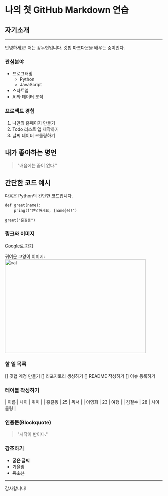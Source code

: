 # 나의 첫 GitHub Markdown 연습
## 자기소개
<hr/>
안녕하세요! 저는 강두현입니다. 깃헙 마크다운을 배우는 중이빈다.

### 관심분야
- 프로그래밍
    - Python
    - JavaScript
- 스타트업
- AI와 데이터 분석

### 프로젝트 경험
1. 나만의 홈페이지 만들기
2. Todo 리스트 앱 제작하기
3. 날씨 데이터 크롤링하기

## 내가 좋아하는 명언
> "배움에는 끝이 없다."

## 간단한 코드 예시
다음은 Python의 간단한 코드입니다.
```
def greet(name):
    pring(f"안녕하세요, {name}님!")

greet("홍길동")
```
### 링크와 이미지

[Google로 가기](https://google.com, "google link")

귀여운 고양이 이미지:
<img src="/path/to/img.jpg" width="450px" height="300px" title="" alt="cat"></img><br/>

### 할 일 목록
[] 깃헙 계정 만들기
[] 리포지토리 생성하기
[] README 작성하기
[] 이슈 등록하기

### 테이블 작성하기
| 이름 | 나이 | 취미 |
| 홍길동 | 25 | 독서 |
| 이영희 | 23 | 여행 |
| 김철수 | 28 | 사이클링 |

### 인용문(Blockquote)
> "시작이 반이다."

### 강조하기
- <B>굵은 글씨</B>
- <s>기울임</s>
- ~~취소선~~

<hr/>
감사합니다!
